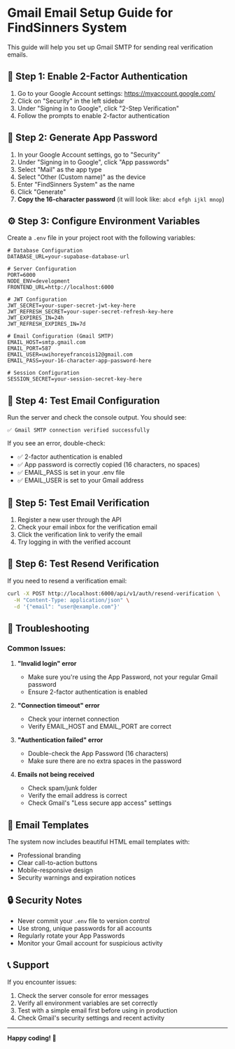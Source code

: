 # Gmail Email Setup Guide for FindSinners System

This guide will help you set up Gmail SMTP for sending real verification emails.

## 🔧 **Step 1: Enable 2-Factor Authentication**

1. Go to your Google Account settings: https://myaccount.google.com/
2. Click on "Security" in the left sidebar
3. Under "Signing in to Google", click "2-Step Verification"
4. Follow the prompts to enable 2-factor authentication

## 🔑 **Step 2: Generate App Password**

1. In your Google Account settings, go to "Security"
2. Under "Signing in to Google", click "App passwords"
3. Select "Mail" as the app type
4. Select "Other (Custom name)" as the device
5. Enter "FindSinners System" as the name
6. Click "Generate"
7. **Copy the 16-character password** (it will look like: `abcd efgh ijkl mnop`)

## ⚙️ **Step 3: Configure Environment Variables**

Create a `.env` file in your project root with the following variables:

```env
# Database Configuration
DATABASE_URL=your-supabase-database-url

# Server Configuration
PORT=6000
NODE_ENV=development
FRONTEND_URL=http://localhost:6000

# JWT Configuration
JWT_SECRET=your-super-secret-jwt-key-here
JWT_REFRESH_SECRET=your-super-secret-refresh-key-here
JWT_EXPIRES_IN=24h
JWT_REFRESH_EXPIRES_IN=7d

# Email Configuration (Gmail SMTP)
EMAIL_HOST=smtp.gmail.com
EMAIL_PORT=587
EMAIL_USER=uwihoreyefrancois12@gmail.com
EMAIL_PASS=your-16-character-app-password-here

# Session Configuration
SESSION_SECRET=your-session-secret-key-here
```

## 🧪 **Step 4: Test Email Configuration**

Run the server and check the console output. You should see:

```
✅ Gmail SMTP connection verified successfully
```

If you see an error, double-check:
- ✅ 2-factor authentication is enabled
- ✅ App password is correctly copied (16 characters, no spaces)
- ✅ EMAIL_PASS is set in your .env file
- ✅ EMAIL_USER is set to your Gmail address

## 📧 **Step 5: Test Email Verification**

1. Register a new user through the API
2. Check your email inbox for the verification email
3. Click the verification link to verify the email
4. Try logging in with the verified account

## 🔄 **Step 6: Test Resend Verification**

If you need to resend a verification email:

```bash
curl -X POST http://localhost:6000/api/v1/auth/resend-verification \
  -H "Content-Type: application/json" \
  -d '{"email": "user@example.com"}'
```

## 🚨 **Troubleshooting**

### Common Issues:

1. **"Invalid login" error**
   - Make sure you're using the App Password, not your regular Gmail password
   - Ensure 2-factor authentication is enabled

2. **"Connection timeout" error**
   - Check your internet connection
   - Verify EMAIL_HOST and EMAIL_PORT are correct

3. **"Authentication failed" error**
   - Double-check the App Password (16 characters)
   - Make sure there are no extra spaces in the password

4. **Emails not being received**
   - Check spam/junk folder
   - Verify the email address is correct
   - Check Gmail's "Less secure app access" settings

## 📱 **Email Templates**

The system now includes beautiful HTML email templates with:
- Professional branding
- Clear call-to-action buttons
- Mobile-responsive design
- Security warnings and expiration notices

## 🔒 **Security Notes**

- Never commit your `.env` file to version control
- Use strong, unique passwords for all accounts
- Regularly rotate your App Passwords
- Monitor your Gmail account for suspicious activity

## 📞 **Support**

If you encounter issues:
1. Check the server console for error messages
2. Verify all environment variables are set correctly
3. Test with a simple email first before using in production
4. Check Gmail's security settings and recent activity

---

**Happy coding! 🚀**
